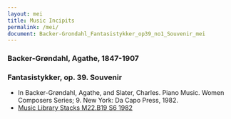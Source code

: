 ```yaml
---
layout: mei
title: Music Incipits
permalink: /mei/
document: Backer-Grondahl_Fantasistykker_op39_no1_Souvenir_mei
---
```


### Backer-Grøndahl, Agathe, 1847-1907
### Fantasistykker, op. 39. Souvenir
- In Backer-Grøndahl, Agathe, and Slater, Charles. Piano Music. Women Composers Series; 9. New York: Da Capo Press, 1982.
- [Music Library Stacks M22.B19 S6 1982](https://tufts-primo.hosted.exlibrisgroup.com/permalink/f/14dinuo/01TUN_ALMA2185674780003851)
